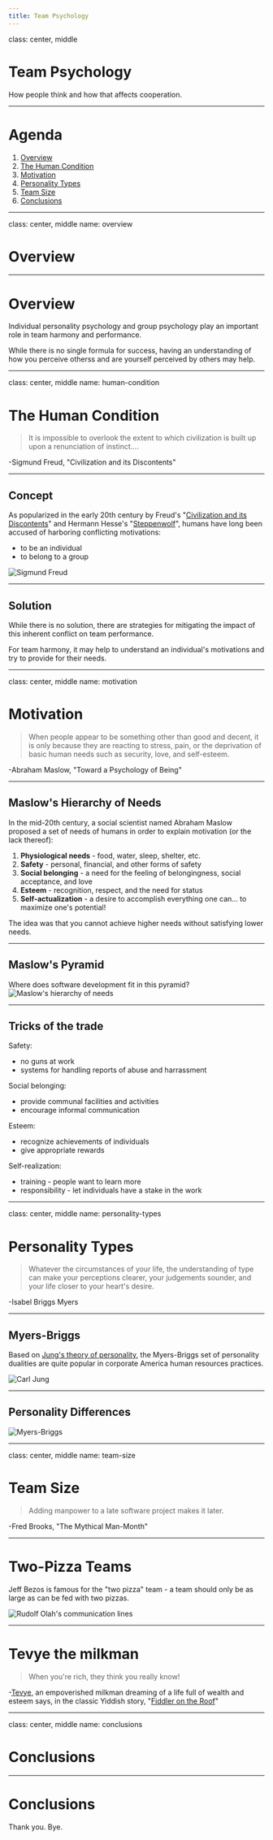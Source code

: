 ```yaml
---
title: Team Psychology
---
```


class: center, middle

# Team Psychology

How people think and how that affects cooperation.

---

# Agenda

1. [Overview](#overview)
2. [The Human Condition](#human-condition)
3. [Motivation](#motivation)
4. [Personality Types](#personality-types)
5. [Team Size](#team-size)
6. [Conclusions](#conclusions)

---

class: center, middle
name: overview

# Overview

---

# Overview

Individual personality psychology and group psychology play an important role in team harmony and performance.

While there is no single formula for success, having an understanding of how you perceive otherss and are yourself perceived by others may help.

---

class: center, middle
name: human-condition

# The Human Condition

> It is impossible to overlook the extent to which civilization is built up upon a renunciation of instinct....

-Sigmund Freud, "Civilization and its Discontents"

---

## Concept

As popularized in the early 20th century by Freud's "[Civilization and its Discontents](https://en.wikipedia.org/wiki/Civilization_and_Its_Discontents)" and Hermann Hesse's "[Steppenwolf](<https://en.wikipedia.org/wiki/Steppenwolf_(novel)>)", humans have long been accused of harboring conflicting motivations:

- to be an individual
- to belong to a group

![Sigmund Freud](../images/psychology_freud.jpg)

---

## Solution

While there is no solution, there are strategies for mitigating the impact of this inherent conflict on team performance.

For team harmony, it may help to understand an individual's motivations and try to provide for their needs.

---

class: center, middle
name: motivation

# Motivation

> When people appear to be something other than good and decent, it is only because they are reacting to stress, pain, or the deprivation of basic human needs such as security, love, and self-esteem.

-Abraham Maslow, "Toward a Psychology of Being"

---

## Maslow's Hierarchy of Needs

In the mid-20th century, a social scientist named Abraham Maslow proposed a set of needs of humans in order to explain motivation (or the lack thereof):

1. **Physiological needs** - food, water, sleep, shelter, etc.
2. **Safety** - personal, financial, and other forms of safety
3. **Social belonging** - a need for the feeling of belongingness, social acceptance, and love
4. **Esteem** - recognition, respect, and the need for status
5. **Self-actualization** - a desire to accomplish everything one can... to maximize one's potential!

The idea was that you cannot achieve higher needs without satisfying lower needs.

---

## Maslow's Pyramid

Where does software development fit in this pyramid?
![Maslow's hierarchy of needs](../images/psychology_maslow.png)

---

## Tricks of the trade

Safety:

- no guns at work
- systems for handling reports of abuse and harrassment

Social belonging:

- provide communal facilities and activities
- encourage informal communication

Esteem:

- recognize achievements of individuals
- give appropriate rewards

Self-realization:

- training - people want to learn more
- responsibility - let individuals have a stake in the work

---

class: center, middle
name: personality-types

# Personality Types

> Whatever the circumstances of your life, the understanding of type can make your perceptions clearer, your judgements sounder, and your life closer to your heart's desire.

-Isabel Briggs Myers

---

## Myers-Briggs

Based on [Jung's theory of personality](https://www.psychestudy.com/general/personality/carl-jung-theory), the Myers-Briggs set of personality dualities are quite popular in corporate America human resources practices.

![Carl Jung](../images/psychology_jung.jpg)

---

## Personality Differences

![Myers-Briggs](../images/psychology_myers_briggs.png)

---

class: center, middle
name: team-size

# Team Size

> Adding manpower to a late software project makes it later.

-Fred Brooks, "The Mythical Man-Month"

---

# Two-Pizza Teams

Jeff Bezos is famous for the "two pizza" team - a team should only be as large as can be fed with two pizzas.

![Rudolf Olah's communication lines](../assets/number-of-people-and-lines-of-communication.png)

---

# Tevye the milkman

> When you're rich, they think you really know!

-[Tevye](https://en.wikipedia.org/wiki/Tevye), an empoverished milkman dreaming of a life full of wealth and esteem says, in the classic Yiddish story, "[Fiddler on the Roof](https://www.youtube.com/watch?v=RBHZFYpQ6nc)"

---

class: center, middle
name: conclusions

# Conclusions

---

# Conclusions

Thank you. Bye.
